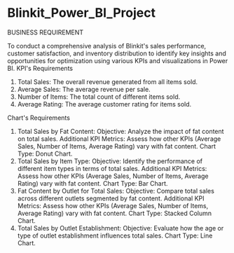 # Blinkit_Power_BI_Project

BUSINESS REQUIREMENT

To conduct a comprehensive analysis of Blinkit's sales performance, customer satisfaction, and inventory distribution to identify key insights and opportunities for optimization using various KPIs and visualizations in Power BI.
KPI's Requirements

1. Total Sales: The overall revenue generated from all items sold.
2. Average Sales: The average revenue per sale.
3. Number of Items: The total count of different items sold.
4. Average Rating: The average customer rating for items sold.


Chart's Requirements
1. Total Sales by Fat Content:
Objective: Analyze the impact of fat content on total sales.
Additional KPI Metrics: Assess how other KPIs (Average Sales, Number of Items, Average Rating) vary with fat content. Chart Type: Donut Chart.
2. Total Sales by Item Type:
Objective: Identify the performance of different item types in terms of total sales.
Additional KPI Metrics: Assess how other KPIs (Average Sales, Number of Items, Average Rating) vary with fat content. Chart Type: Bar Chart.
3. Fat Content by Outlet for Total Sales:
Objective: Compare total sales across different outlets segmented by fat content. Additional KPI Metrics: Assess how other KPIs (Average Sales, Number of Items, Average Rating) vary with fat content. Chart Type: Stacked Column Chart.
4. Total Sales by Outlet Establishment:
Objective: Evaluate how the age or type of outlet establishment influences total sales. Chart Type: Line Chart.
